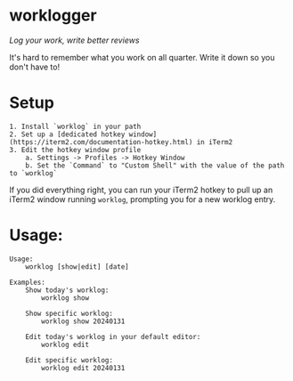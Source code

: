 # worklogger

*Log your work, write better reviews*

It's hard to remember what you work on all quarter. Write it down so you don't have to!

# Setup

    1. Install `worklog` in your path
    2. Set up a [dedicated hotkey window](https://iterm2.com/documentation-hotkey.html) in iTerm2
    3. Edit the hotkey window profile
        a. Settings -> Profiles -> Hotkey Window
        b. Set the `Command` to "Custom Shell" with the value of the path to `worklog`

If you did everything right, you can run your iTerm2 hotkey to pull up an iTerm2 window running `worklog`, prompting you for a new worklog entry.

# Usage:

```
Usage:
    worklog [show|edit] [date]

Examples:
    Show today's worklog:
        worklog show

    Show specific worklog:
        worklog show 20240131

    Edit today's worklog in your default editor:
        worklog edit

    Edit specific worklog:
        worklog edit 20240131
```

